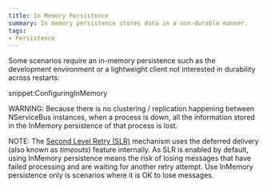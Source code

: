 ```yaml
---
title: In Memory Persistence
summary: In memory persistence stores data in a non-durable manner.
tags:
- Persistence
---
```


Some scenarios require an in-memory persistence such as the development environment or a lightweight client not interested in durability across restarts:

snippet:ConfiguringInMemory

WARNING: Because there is no clustering / replication happening between NServiceBus instances, when a process is down, all the information stored in the InMemory persistence of that process is lost.

NOTE: The [Second Level Retry (SLR)](/nservicebus/errors/automatic-retries.md) mechanism uses the deferred delivery (also known as *timeouts*) feature internally. As SLR is enabled by default, using InMemory persistence means the risk of losing messages that have failed processing and are waiting for another retry attempt. Use InMemory persistence only is scenarios where it is OK to lose messages.
